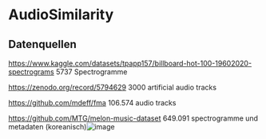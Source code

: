 # AudioSimilarity

## Datenquellen

https://www.kaggle.com/datasets/tpapp157/billboard-hot-100-19602020-spectrograms
5737 Spectrogramme

https://zenodo.org/record/5794629
3000 artificial audio tracks

https://github.com/mdeff/fma
106.574 audio tracks

https://github.com/MTG/melon-music-dataset
649.091 spectrogramme und metadaten
(koreanisch)![image](https://github.com/florian-frey/AudioSimilarity/assets/83298480/eb8e21fe-3b9b-4d35-96bb-4dc0c7205094)

